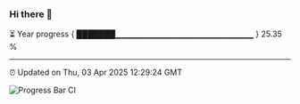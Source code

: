 ### Hi there 👋

⏳ Year progress { ███████▁▁▁▁▁▁▁▁▁▁▁▁▁▁▁▁▁▁▁▁▁▁▁ } 25.35 %

---

⏰ Updated on Thu, 03 Apr 2025 12:29:24 GMT

![Progress Bar CI](https://github.com/liununu/liununu/workflows/Progress%20Bar%20CI/badge.svg)
